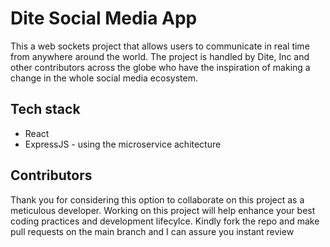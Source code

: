 # Dite Social Media App
This a web sockets project that allows users to communicate in real time from anywhere around the world. The project is handled by Dite, Inc and other contributors across the globe who have the inspiration of making a change in the whole social media ecosystem.

## Tech stack
* React
* ExpressJS - using the microservice achitecture

## Contributors
Thank you for considering this option to collaborate on this project as a meticulous developer. Working on this project will help enhance your best coding practices and development lifecylce. Kindly fork the repo and make pull requests on the main branch and I can assure you instant review
